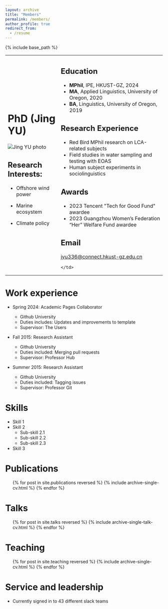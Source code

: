 ```yaml
---
layout: archive
title: "Members"
permalink: /members/
author_profile: true
redirect_from:
  - /resume
---
```


{% include base_path %}

<table>
  <tr>
    <td>

# PhD (Jing YU)

![Jing YU photo](photo.jpg)

## Research Interests:

- Offshore wind power
- Marine ecosystem
- Climate policy

    </td>
    <td>

## Education

- **MPhil**, IPE, HKUST-GZ, 2024
- **MA**, Applied Linguistics, University of Oregon, 2020
- **BA**, Linguistics, University of Oregon, 2019

## Research Experience

- Red Bird MPhil research on LCA-related subjects
- Field studies in water sampling and testing with EOAS
- Human subject experiments in sociolinguistics

## Awards

- 2023 Tencent "Tech for Good Fund" awardee
- 2023 Guangzhou Women’s Federation “Her” Welfare Fund awardee

## Email

[jyu336@connect.hkust-gz.edu.cn](mailto:jyu336@connect.hkust-gz.edu.cn)

    </td>
  </tr>
</table>


Work experience
======
* Spring 2024: Academic Pages Collaborator
  * Github University
  * Duties includes: Updates and improvements to template
  * Supervisor: The Users

* Fall 2015: Research Assistant
  * Github University
  * Duties included: Merging pull requests
  * Supervisor: Professor Hub

* Summer 2015: Research Assistant
  * Github University
  * Duties included: Tagging issues
  * Supervisor: Professor Git
  
Skills
======
* Skill 1
* Skill 2
  * Sub-skill 2.1
  * Sub-skill 2.2
  * Sub-skill 2.3
* Skill 3

Publications
======
  <ul>{% for post in site.publications reversed %}
    {% include archive-single-cv.html %}
  {% endfor %}</ul>
  
Talks
======
  <ul>{% for post in site.talks reversed %}
    {% include archive-single-talk-cv.html  %}
  {% endfor %}</ul>
  
Teaching
======
  <ul>{% for post in site.teaching reversed %}
    {% include archive-single-cv.html %}
  {% endfor %}</ul>
  
Service and leadership
======
* Currently signed in to 43 different slack teams

